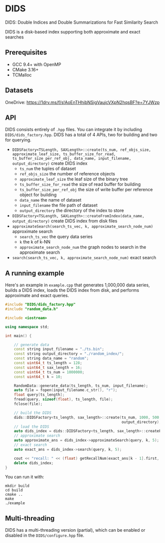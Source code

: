 # DIDS

DIDS: Double Indices and Double Summarizations for Fast Similarity Search

DIDS is a disk-based index supporting both approximate and exact searches

## Prerequisites

* GCC 9.4+ with OpenMP
* CMake 3.16+
* TCMalloc

## Datasets

OneDrive: https://1drv.ms/f/s!AoEnTHhjbNSigVaujcVXpN2hqsBF?e=7YJWzp

## API

DIDS consists entirely of `.hpp` files. 
You can integrate it by including `DIDS/dids_factory.hpp`.
DIDS has a total of 4 APIs, two for building and two for querying.

* `DIDSFactory<TSLength, SAXLength>::create(ts_num, ref_objs_size, approximate_leaf_size, ts_buffer_size_for_read, ts_buffer_size_per_ref_obj, data_name, input_filename, output_directory)` create DIDS index
  * `ts_num` the tuples of dataset
  * `ref_objs_size` the number of reference objects
  * `approximate_leaf_size` the leaf size of the binary tree
  * `ts_buffer_size_for_read` the size of read buffer for building
  * `ts_buffer_size_per_ref_obj` the size of write buffer per reference object for building
  * `data_name` the name of dataset
  * `input_filename` the file path of dataset
  * `output_directory` the directory of the index to store
* `DIDSFactory<TSLength, SAXLength>::createFromIndex(data_name, output_directory)` create DIDS index from disk files
* `approximateSearch(search_ts_vec, k, approximate_search_node_num)` approximate search
  * `search_ts_vec` the query data series
  * `k` the k of k-NN
  * `approximate_search_node_num` the graph nodes to search in the approximate search
* `search(search_ts_vec, k, approximate_search_node_num)` exact search

## A running example

Here's an example in `example.cpp` that generates 1,000,000 data series, builds a DIDS index, loads the DIDS index from disk, and performs approximate and exact queries.

```c++
#include "DIDS/dids_factory.hpp"
#include "random_data.h"

#include <iostream>

using namespace std;

int main() {

    // generate data
    const string input_filename = "./ts.bin";
    const string output_directory = "./random_index/";
    const string data_name = "random";
    const uint64_t ts_length = 128;
    const uint64_t sax_length = 16;
    const uint64_t ts_num = 1000000;
    const uint64_t k = 10;

    RandomData::generate_data(ts_length, ts_num, input_filename);
    auto file = fopen(input_filename.c_str(), "r");
    float query[ts_length];
    fread(query, sizeof(float), ts_length, file);
    fclose(file);

    // build the DIDS
    dids::DIDSFactory<ts_length, sax_length>::create(ts_num, 1000, 500, 10000, 100, data_name, input_filename,
                                                     output_directory);
    // load the DIDS
    auto dids_index = dids::DIDSFactory<ts_length, sax_length>::createFromIndex(data_name, output_directory);
    // approximate search
    auto approximate_ans = dids_index->approximateSearch(query, k, 5);
    // exact search
    auto exact_ans = dids_index->search(query, k, 5);

    cout << "recall: " << (float) getRecallNum(exact_ans[k - 1].first, approximate_ans) / k * 100 << "%" << endl;
    delete dids_index;
}
```
You can run it with:
```
mkdir build
cd build
cmake ..
make
./example
```

## Multi-threading

DIDS has a multi-threading version (partial), which can be enabled or disabled in the `DIDS/configure.hpp` file.















